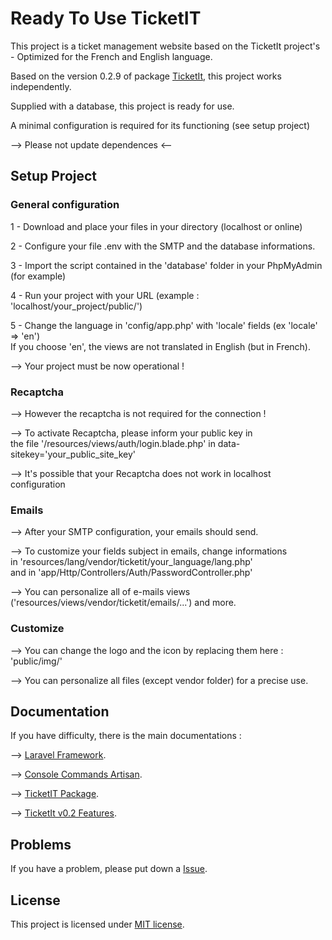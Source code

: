 # Ready To Use TicketIT

This project is a ticket management website based on the TicketIt project's - Optimized for the French and English language.

Based on the version 0.2.9 of package [TicketIt](https://github.com/thekordy/ticketit), this project works independently.

Supplied with a database, this project is ready for use.

A minimal configuration is required for its functioning (see setup project)

--> Please not update dependences <--


## Setup Project

### General configuration

1 - Download and place your files in your directory (localhost or online)

2 - Configure your file .env with the SMTP and the database informations.

3 - Import the script contained in the 'database' folder in your PhpMyAdmin (for example)

4 - Run your project with your URL (example : 'localhost/your_project/public/')

5 - Change the language in 'config/app.php' with 'locale' fields (ex 'locale' => 'en')<br />
    If you choose 'en', the views are not translated in English (but in French).

--> Your project must be now operational !

### Recaptcha

--> However the recaptcha is not required for the connection !

--> To activate Recaptcha, please inform your public key in<br /> 
    the file '/resources/views/auth/login.blade.php' in data-sitekey='your_public_site_key' 

--> It's possible that your Recaptcha does not work in localhost configuration

### Emails

--> After your SMTP configuration, your emails should send.

--> To customize your fields subject in emails, change informations<br /> 
    in 'resources/lang/vendor/ticketit/your_language/lang.php'<br /> 
    and in 'app/Http/Controllers/Auth/PasswordController.php'

--> You can personalize all of e-mails views ('resources/views/vendor/ticketit/emails/...') and more.

### Customize 

--> You can change the logo and the icon by replacing them here : 'public/img/'

--> You can personalize all files (except vendor folder) for a precise use.

## Documentation

If you have difficulty, there is the main documentations :

--> [Laravel Framework](http://laravel.com/docs).

--> [Console Commands Artisan](https://laravel.com/docs/5.3/artisan).

--> [TicketIT Package](https://github.com/thekordy/ticketit).

--> [TicketIt v0.2 Features](https://github.com/thekordy/ticketit/wiki/v0.2-Features).

## Problems

If you have a problem, please put down a [Issue](https://github.com/WestFR/Ready_to_use_TicketIT/issues).


## License

This project is licensed under [MIT license](http://opensource.org/licenses/MIT).
